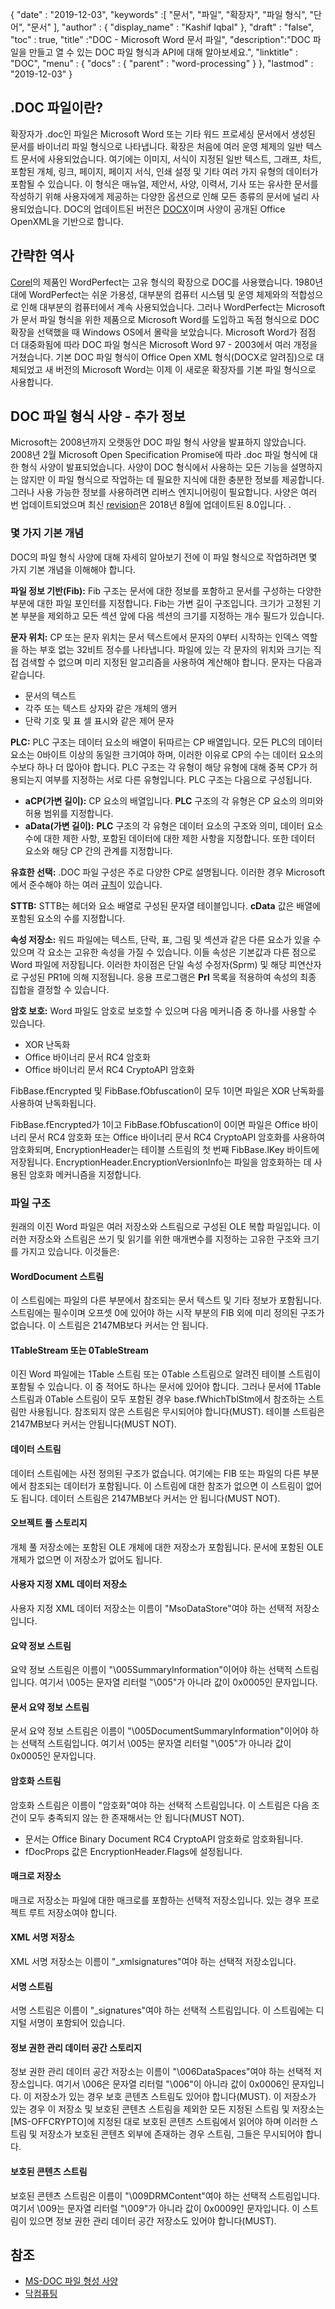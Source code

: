{
  "date" : "2019-12-03",
  "keywords" :[ "문서", "파일", "확장자", "파일 형식", "단어", "문서" ],
  "author" : {
    "display_name" : "Kashif Iqbal"
},
  "draft" : "false",
  "toc" : true,
  "title" :"DOC - Microsoft Word 문서 파일",
  "description":"DOC 파일을 만들고 열 수 있는 DOC 파일 형식과 API에 대해 알아보세요.",
  "linktitle" : "DOC",
  "menu" : {
    "docs" : {
      "parent" : "word-processing"
}
},
  "lastmod" : "2019-12-03"
}

## .DOC 파일이란?

확장자가 .doc인 파일은 Microsoft Word 또는 기타 워드 프로세싱 문서에서 생성된 문서를 바이너리 파일 형식으로 나타냅니다. 확장은 처음에 여러 운영 체제의 일반 텍스트 문서에 사용되었습니다. 여기에는 이미지, 서식이 지정된 일반 텍스트, 그래프, 차트, 포함된 개체, 링크, 페이지, 페이지 서식, 인쇄 설정 및 기타 여러 가지 유형의 데이터가 포함될 수 있습니다. 이 형식은 매뉴얼, 제안서, 사양, 이력서, 기사 또는 유사한 문서를 작성하기 위해 사용자에게 제공하는 다양한 옵션으로 인해 모든 종류의 문서에 널리 사용되었습니다. DOC의 업데이트된 버전은 [DOCX](/ko/word-processing/docx/)이며 사양이 공개된 Office OpenXML을 기반으로 합니다.

## 간략한 역사 ##

[Corel](https://www.corel.com/en/)의 제품인 WordPerfect는 고유 형식의 확장으로 DOC를 사용했습니다. 1980년대에 WordPerfect는 쉬운 가용성, 대부분의 컴퓨터 시스템 및 운영 체제와의 적합성으로 인해 대부분의 컴퓨터에서 계속 사용되었습니다. 그러나 WordPerfect는 Microsoft가 문서 파일 형식을 위한 제품으로 Microsoft Word를 도입하고 독점 형식으로 DOC 확장을 선택했을 때 Windows OS에서 몰락을 보았습니다. Microsoft Word가 점점 더 대중화됨에 따라 DOC 파일 형식은 Microsoft Word 97 - 2003에서 여러 개정을 거쳤습니다. 기본 DOC 파일 형식이 Office Open XML 형식(DOCX로 알려짐)으로 대체되었고 새 버전의 Microsoft Word는 이제 이 새로운 확장자를 기본 파일 형식으로 사용합니다.

## DOC 파일 형식 사양 - 추가 정보

Microsoft는 2008년까지 오랫동안 DOC 파일 형식 사양을 발표하지 않았습니다. 2008년 2월 Microsoft Open Specification Promise에 따라 .doc 파일 형식에 대한 형식 사양이 발표되었습니다. 사양이 DOC 형식에서 사용하는 모든 기능을 설명하지는 않지만 이 파일 형식으로 작업하는 데 필요한 지식에 대한 충분한 정보를 제공합니다. 그러나 사용 가능한 정보를 사용하려면 리버스 엔지니어링이 필요합니다. 사양은 여러 번 업데이트되었으며 최신 [revision](https://msdn.microsoft.com/en-us/library/cc313153(v#office.12).aspx)은 2018년 8월에 업데이트된 8.0입니다. .

### 몇 가지 기본 개념 ###

DOC의 파일 형식 사양에 대해 자세히 알아보기 전에 이 파일 형식으로 작업하려면 몇 가지 기본 개념을 이해해야 합니다.

**파일 정보 기반(Fib):** Fib 구조는 문서에 대한 정보를 포함하고 문서를 구성하는 다양한 부분에 대한 파일 포인터를 지정합니다.
Fib는 가변 길이 구조입니다. 크기가 고정된 기본 부분을 제외하고 모든 섹션 앞에 다음 섹션의 크기를 지정하는 개수 필드가 있습니다.

**문자 위치:** CP 또는 문자 위치는 문서 텍스트에서 문자의 0부터 시작하는 인덱스 역할을 하는 부호 없는 32비트 정수를 나타냅니다. 파일에 있는 각 문자의 위치와 크기는 직접 검색할 수 없으며 미리 지정된 알고리즘을 사용하여 계산해야 합니다. 문자는 다음과 같습니다.

* 문서의 텍스트
* 각주 또는 텍스트 상자와 같은 개체의 앵커
* 단락 기호 및 표 셀 표시와 같은 제어 문자

**PLC:** PLC 구조는 데이터 요소의 배열이 뒤따르는 CP 배열입니다. 모든 PLC의 데이터 요소는 0바이트 이상의 동일한 크기여야 하며, 이러한 이유로 CP의 수는 데이터 요소의 수보다 하나 더 많아야 합니다. PLC 구조는 각 유형이 해당 유형에 대해 중복 CP가 허용되는지 여부를 지정하는 서로 다른 유형입니다. PLC 구조는 다음으로 구성됩니다.

* **aCP(가변 길이):** CP 요소의 배열입니다. **PLC** 구조의 각 유형은 CP 요소의 의미와 허용 범위를 지정합니다.
* **aData(가변 길이):** **PLC** 구조의 각 유형은 데이터 요소의 구조와 의미, 데이터 요소 수에 대한 제한 사항, 포함된 데이터에 대한 제한 사항을 지정합니다. 또한 데이터 요소와 해당 CP 간의 관계를 지정합니다.

**유효한 선택:** .DOC 파일 구성은 주로 다양한 CP로 설명됩니다. 이러한 경우 Microsoft에서 준수해야 하는 여러 [규칙](https://msdn.microsoft.com/en-us/library/dd908861(v#office.12).aspx)이 있습니다.

**STTB:** STTB는 헤더와 요소 배열로 구성된 문자열 테이블입니다. **cData** 값은 배열에 포함된 요소의 수를 지정합니다.

**속성 저장소:** 워드 파일에는 텍스트, 단락, 표, 그림 및 섹션과 같은 다른 요소가 있을 수 있으며 각 요소는 고유한 속성을 가질 수 있습니다. 이들 속성은 기본값과 다른 점으로 Word 파일에 저장됩니다. 이러한 차이점은 단일 속성 수정자(Sprm) 및 해당 피연산자로 구성된 PR1에 의해 지정됩니다. 응용 프로그램은 **Prl** 목록을 적용하여 속성의 최종 집합을 결정할 수 있습니다.

**암호 보호:** Word 파일도 암호로 보호할 수 있으며 다음 메커니즘 중 하나를 사용할 수 있습니다.

* XOR 난독화
* Office 바이너리 문서 RC4 암호화
* Office 바이너리 문서 RC4 CryptoAPI 암호화

FibBase.fEncrypted 및 FibBase.fObfuscation이 모두 1이면 파일은 XOR 난독화를 사용하여 난독화됩니다.

FibBase.fEncrypted가 1이고 FibBase.fObfuscation이 0이면 파일은 Office 바이너리 문서 RC4 암호화 또는 Office 바이너리 문서 RC4 CryptoAPI 암호화를 사용하여 암호화되며, EncryptionHeader는 테이블 스트림의 첫 번째 FibBase.lKey 바이트에 저장됩니다. EncryptionHeader.EncryptionVersionInfo는 파일을 암호화하는 데 사용된 암호화 메커니즘을 지정합니다.

### 파일 구조 ###

원래의 이진 Word 파일은 여러 저장소와 스트림으로 구성된 OLE 복합 파일입니다. 이러한 저장소와 스트림은 쓰기 및 읽기를 위한 매개변수를 지정하는 고유한 구조와 크기를 가지고 있습니다. 이것들은:

#### WordDocument 스트림 ####

이 스트림에는 파일의 다른 부분에서 참조되는 문서 텍스트 및 기타 정보가 포함됩니다. 스트림에는 필수이며 오프셋 0에 있어야 하는 시작 부분의 FIB 외에 미리 정의된 구조가 없습니다. 이 스트림은 2147MB보다 커서는 안 됩니다.

#### 1TableStream 또는 0TableStream ####

이진 Word 파일에는 1Table 스트림 또는 0Table 스트림으로 알려진 테이블 스트림이 포함될 수 있습니다. 이 중 적어도 하나는 문서에 있어야 합니다. 그러나 문서에 1Table 스트림과 0Table 스트림이 모두 포함된 경우 base.fWhichTblStm에서 참조하는 스트림만 사용됩니다. 참조되지 않은 스트림은 무시되어야 합니다(MUST).
테이블 스트림은 2147MB보다 커서는 안됩니다(MUST NOT).

#### 데이터 스트림 ####

데이터 스트림에는 사전 정의된 구조가 없습니다. 여기에는 FIB 또는 파일의 다른 부분에서 참조되는 데이터가 포함됩니다. 이 스트림에 대한 참조가 없으면 이 스트림이 없어도 됩니다. 데이터 스트림은 2147MB보다 커서는 안 됩니다(MUST NOT).

#### 오브젝트 풀 스토리지 ####

개체 풀 저장소에는 포함된 OLE 개체에 대한 저장소가 포함됩니다. 문서에 포함된 OLE 개체가 없으면 이 저장소가 없어도 됩니다.

#### 사용자 지정 XML 데이터 저장소 ####

사용자 지정 XML 데이터 저장소는 이름이 "MsoDataStore"여야 하는 선택적 저장소입니다.

#### 요약 정보 스트림 ####

요약 정보 스트림은 이름이 "\005SummaryInformation"이어야 하는 선택적 스트림입니다. 여기서 \005는 문자열 리터럴 "\005"가 아니라 값이 0x0005인 문자입니다.

#### 문서 요약 정보 스트림 ####

문서 요약 정보 스트림은 이름이 "\005DocumentSummaryInformation"이어야 하는 선택적 스트림입니다. 여기서 \005는 문자열 리터럴 "\005"가 아니라 값이 0x0005인 문자입니다.

#### 암호화 스트림 ####

암호화 스트림은 이름이 "암호화"여야 하는 선택적 스트림입니다. 이 스트림은 다음 조건이 모두 충족되지 않는 한 존재해서는 안 됩니다(MUST NOT).

* 문서는 Office Binary Document RC4 CryptoAPI 암호화로 암호화됩니다.
* fDocProps 값은 EncryptionHeader.Flags에 설정됩니다.

#### 매크로 저장소 ####

매크로 저장소는 파일에 대한 매크로를 포함하는 선택적 저장소입니다. 있는 경우 프로젝트 루트 저장소여야 합니다.

#### XML 서명 저장소 ####

XML 서명 저장소는 이름이 "_xmlsignatures"여야 하는 선택적 저장소입니다.

#### 서명 스트림 ####

서명 스트림은 이름이 "_signatures"여야 하는 선택적 스트림입니다. 이 스트림에는 디지털 서명이 포함되어 있습니다.

#### 정보 권한 관리 데이터 공간 스토리지 ####

정보 권한 관리 데이터 공간 저장소는 이름이 "\006DataSpaces"여야 하는 선택적 저장소입니다. 여기서 \006은 문자열 리터럴 "\006"이 아니라 값이 0x0006인 문자입니다. 이 저장소가 있는 경우 보호 콘텐츠 스트림도 있어야 합니다(MUST).
이 저장소가 있는 경우 이 저장소 및 보호된 콘텐츠 스트림을 제외한 모든 지정된 스트림 및 저장소는 [MS-OFFCRYPTO]에 지정된 대로 보호된 콘텐츠 스트림에서 읽어야 하며 이러한 스트림 및 저장소가 보호된 콘텐츠 외부에 존재하는 경우 스트림, 그들은 무시되어야 합니다.

#### 보호된 콘텐츠 스트림 ####

보호된 콘텐츠 스트림은 이름이 "\009DRMContent"여야 하는 선택적 스트림입니다. 여기서 \009는 문자열 리터럴 "\009"가 아니라 값이 0x0009인 문자입니다.
이 스트림이 있으면 정보 권한 관리 데이터 공간 저장소도 있어야 합니다(MUST).

## 참조 ##

* [MS-DOC 파일 형성 사양](https://msdn.microsoft.com/en-us/library/cc313153(v#office.12).aspx)
* [닥컴퓨팅](https://en.wikipedia.org/wiki/Doc_(computing))

